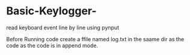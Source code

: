 # Basic-Keylogger-
read keyboard event line by line using pynput

Before Running code create a ffile named log.txt in the saame dir as the code as the code is in append mode.
